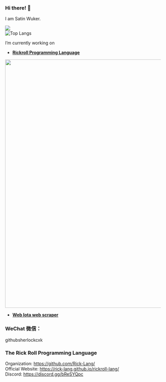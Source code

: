 ### Hi there! 👋
I am Satin Wuker.

![](https://github-readme-stats.vercel.app/api?username=SatinWuker&count_private=true)
<br>
![Top Langs](https://github-readme-stats.vercel.app/api/top-langs/?username=SatinWuker)

I’m currently working on
  - **[Rickroll Programming Language](https://github.com/Rick-Lang/rickroll-lang)**
<img src="https://repository-images.githubusercontent.com/367934588/4a27ae00-b73b-11eb-801b-36dd1756dc93" width="800"/>

  - **[Web Iota web scraper](https://github.com/SatinWuker/Web-Iota)**

### WeChat 微信：
githubsherlockcxk

### The Rick Roll Programming Language
Organization: https://github.com/Rick-Lang/
<br>
Official Website: https://rick-lang.github.io/rickroll-lang/
<br>
Discord: https://discord.gg/bReSYQpc

